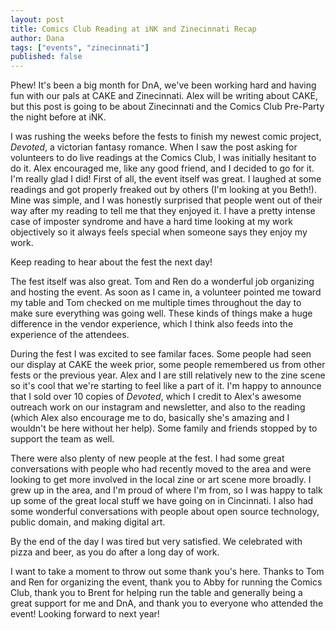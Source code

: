 ```yaml
---
layout: post
title: Comics Club Reading at iNK and Zinecinnati Recap
author: Dana
tags: ["events", "zinecinnati"]
published: false
---
```


Phew! It's been a big month for DnA, we've been working hard and having fun with our pals at CAKE and Zinecinnati. Alex will be writing about CAKE, but this post is going to be about Zinecinnati and the Comics Club Pre-Party the night before at iNK.

I was rushing the weeks before the fests to finish my newest comic project, *Devoted*, a victorian fantasy romance. When I saw the post asking for volunteers to do live readings at the Comics Club, I was initially hesitant to do it. Alex encouraged me, like any good friend, and I decided to go for it. I'm really glad I did! First of all, the event itself was great. I laughed at some readings and got properly freaked out by others (I'm looking at you Beth!). Mine was simple, and I was honestly surprised that people went out of their way after my reading to tell me that they enjoyed it. I have a pretty intense case of imposter syndrome and have a hard time looking at my work objectively so it always feels special when someone says they enjoy my work.

Keep reading to hear about the fest the next day!

<!--more-->

The fest itself was also great. Tom and Ren do a wonderful job organizing and hosting the event. As soon as I came in, a volunteer pointed me toward my table and Tom checked on me multiple times throughout the day to make sure everything was going well. These kinds of things make a huge difference in the vendor experience, which I think also feeds into the experience of the attendees.

During the fest I was excited to see familar faces. Some people had seen our display at CAKE the week prior, some people remembered us from other fests or the previous year. Alex and I are still relatively new to the zine scene so it's cool that we're starting to feel like a part of it. I'm happy to announce that I sold over 10 copies of *Devoted*, which I credit to Alex's awesome outreach work on our instagram and newsletter, and also to the reading (which Alex also encourage me to do, basically she's amazing and I wouldn't be here without her help). Some family and friends stopped by to support the team as well.

There were also plenty of new people at the fest. I had some great conversations with people who had recently moved to the area and were looking to get more involved in the local zine or art scene more broadly. I grew up in the area, and I'm proud of where I'm from, so I was happy to talk up some of the great local stuff we have going on in Cincinnati. I also had some wonderful conversations with people about open source technology, public domain, and making digital art.

By the end of the day I was tired but very satisfied. We celebrated with pizza and beer, as you do after a long day of work.

I want to take a moment to throw out some thank you's here. Thanks to Tom and Ren for organizing the event, thank you to Abby for running the Comics Club, thank you to Brent for helping run the table and generally being a great support for me and DnA, and thank you to everyone who attended the event! Looking forward to next year!
